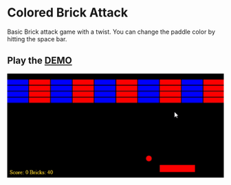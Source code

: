 # Colored Brick Attack
Basic Brick attack game with a twist. 
You can change the paddle color by hitting the space bar.

Play the [DEMO](https://natescode.github.io/colored-brick-attack/) 
-------

![demo](./demo.gif)
